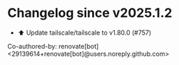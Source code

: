 # Changelog since v2025.1.2
- ⬆️ Update tailscale/tailscale to v1.80.0 (#757)

Co-authored-by: renovate[bot] <29139614+renovate[bot]@users.noreply.github.com> 
